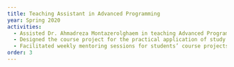 ```yaml
---
title: Teaching Assistant in Advanced Programming
year: Spring 2020
activities:
  - Assisted Dr. Ahmadreza Montazerolghaem in teaching Advanced Programming at the University of Isfahan
  - Designed the course project for the practical application of study materials
  - Facilitated weekly mentoring sessions for students’ course projects
order: 3
---
```

